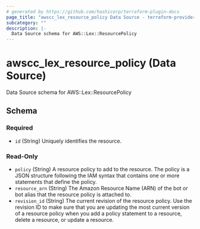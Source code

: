 ```yaml
---
# generated by https://github.com/hashicorp/terraform-plugin-docs
page_title: "awscc_lex_resource_policy Data Source - terraform-provider-awscc"
subcategory: ""
description: |-
  Data Source schema for AWS::Lex::ResourcePolicy
---
```


# awscc_lex_resource_policy (Data Source)

Data Source schema for AWS::Lex::ResourcePolicy



<!-- schema generated by tfplugindocs -->
## Schema

### Required

- `id` (String) Uniquely identifies the resource.

### Read-Only

- `policy` (String) A resource policy to add to the resource. The policy is a JSON structure following the IAM syntax that contains one or more statements that define the policy.
- `resource_arn` (String) The Amazon Resource Name (ARN) of the bot or bot alias that the resource policy is attached to.
- `revision_id` (String) The current revision of the resource policy. Use the revision ID to make sure that you are updating the most current version of a resource policy when you add a policy statement to a resource, delete a resource, or update a resource.
